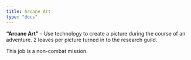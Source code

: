 ```yaml
---
title: Arcane Art
type: "docs"
---
```


**“Arcane Art”** – Use technology to create a picture during the course of an adventure. 2 leaves per picture turned in to the research guild.

This job is a non-combat mission. 
